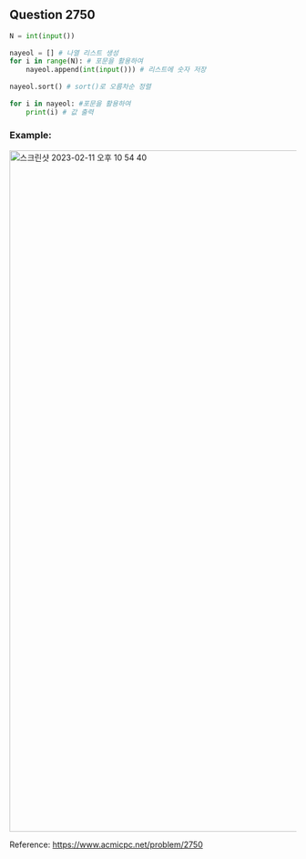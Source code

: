 ## Question 2750


```python 3
N = int(input())
 
nayeol = [] # 나열 리스트 생성
for i in range(N): # 포문을 활용하여
    nayeol.append(int(input())) # 리스트에 숫자 저장
 
nayeol.sort() # sort()로 오름차순 정렬
 
for i in nayeol: #포문을 활용하여
    print(i) # 값 출력

```


### Example:
<img width="1198" alt="스크린샷 2023-02-11 오후 10 54 40" src="https://user-images.githubusercontent.com/107760647/218261683-104d76c0-1e27-4112-aee5-337901d518fa.png">


Reference:
https://www.acmicpc.net/problem/2750
